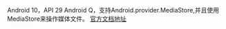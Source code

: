 Android 10，API 29 Android Q，支持Android.provider.MediaStore,并且使用MediaStore来操作媒体文件。
[官方文档地址](https://developer.android.com/training/data-storage/shared/media?hl=zh-cn)
